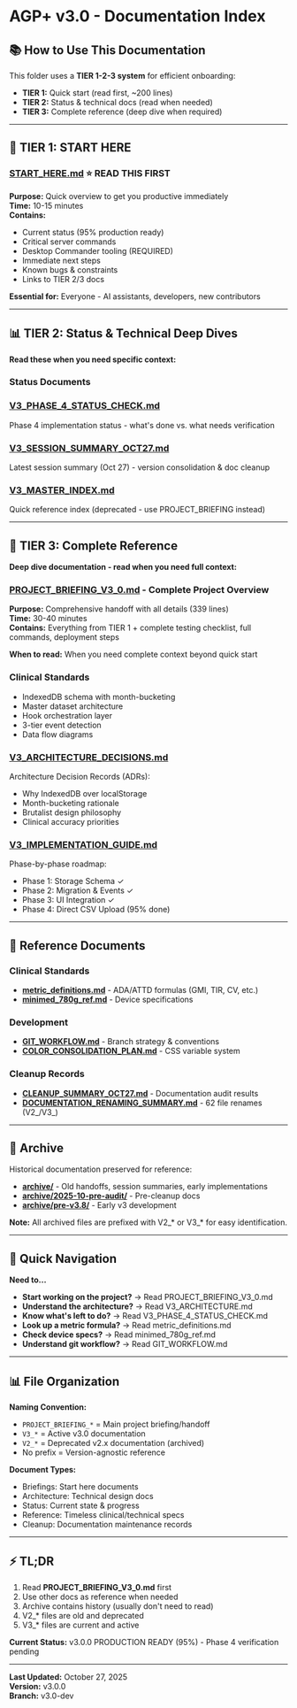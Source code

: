 # AGP+ v3.0 - Documentation Index

## 📚 How to Use This Documentation

This folder uses a **TIER 1-2-3 system** for efficient onboarding:
- **TIER 1:** Quick start (read first, ~200 lines)
- **TIER 2:** Status & technical docs (read when needed)
- **TIER 3:** Complete reference (deep dive when required)

---

## 🎯 TIER 1: START HERE

### [START_HERE.md](./START_HERE.md) ⭐ **READ THIS FIRST**

**Purpose:** Quick overview to get you productive immediately  
**Time:** 10-15 minutes  
**Contains:**
- Current status (95% production ready)
- Critical server commands
- Desktop Commander tooling (REQUIRED)
- Immediate next steps
- Known bugs & constraints
- Links to TIER 2/3 docs

**Essential for:** Everyone - AI assistants, developers, new contributors

---

## 📊 TIER 2: Status & Technical Deep Dives

**Read these when you need specific context:**

### Status Documents

### [V3_PHASE_4_STATUS_CHECK.md](./V3_PHASE_4_STATUS_CHECK.md)
Phase 4 implementation status - what's done vs. what needs verification

### [V3_SESSION_SUMMARY_OCT27.md](./V3_SESSION_SUMMARY_OCT27.md)
Latest session summary (Oct 27) - version consolidation & doc cleanup

### [V3_MASTER_INDEX.md](./V3_MASTER_INDEX.md)
Quick reference index (deprecated - use PROJECT_BRIEFING instead)

---

## 📖 TIER 3: Complete Reference

**Deep dive documentation - read when you need full context:**

### [PROJECT_BRIEFING_V3_0.md](./PROJECT_BRIEFING_V3_0.md) - Complete Project Overview

**Purpose:** Comprehensive handoff with all details (339 lines)  
**Time:** 30-40 minutes  
**Contains:** Everything from TIER 1 + complete testing checklist, full commands, deployment steps

**When to read:** When you need complete context beyond quick start

### Clinical Standards
- IndexedDB schema with month-bucketing
- Master dataset architecture
- Hook orchestration layer
- 3-tier event detection
- Data flow diagrams

### [V3_ARCHITECTURE_DECISIONS.md](./V3_ARCHITECTURE_DECISIONS.md)
Architecture Decision Records (ADRs):
- Why IndexedDB over localStorage
- Month-bucketing rationale
- Brutalist design philosophy
- Clinical accuracy priorities

### [V3_IMPLEMENTATION_GUIDE.md](./V3_IMPLEMENTATION_GUIDE.md)
Phase-by-phase roadmap:
- Phase 1: Storage Schema ✓
- Phase 2: Migration & Events ✓
- Phase 3: UI Integration ✓
- Phase 4: Direct CSV Upload (95% done)

---

## 📖 Reference Documents

### Clinical Standards
- **[metric_definitions.md](./metric_definitions.md)** - ADA/ATTD formulas (GMI, TIR, CV, etc.)
- **[minimed_780g_ref.md](./minimed_780g_ref.md)** - Device specifications

### Development
- **[GIT_WORKFLOW.md](./GIT_WORKFLOW.md)** - Branch strategy & conventions
- **[COLOR_CONSOLIDATION_PLAN.md](./COLOR_CONSOLIDATION_PLAN.md)** - CSS variable system

### Cleanup Records
- **[CLEANUP_SUMMARY_OCT27.md](./CLEANUP_SUMMARY_OCT27.md)** - Documentation audit results
- **[DOCUMENTATION_RENAMING_SUMMARY.md](./DOCUMENTATION_RENAMING_SUMMARY.md)** - 62 file renames (V2_/V3_)

---

## 📁 Archive

Historical documentation preserved for reference:

- **[archive/](./archive/)** - Old handoffs, session summaries, early implementations
- **[archive/2025-10-pre-audit/](./archive/2025-10-pre-audit/)** - Pre-cleanup docs
- **[archive/pre-v3.8/](./archive/pre-v3.8/)** - Early v3 development

**Note:** All archived files are prefixed with V2_* or V3_* for easy identification.

---

## 🎯 Quick Navigation

**Need to...**
- **Start working on the project?** → Read PROJECT_BRIEFING_V3_0.md
- **Understand the architecture?** → Read V3_ARCHITECTURE.md
- **Know what's left to do?** → Read V3_PHASE_4_STATUS_CHECK.md
- **Look up a metric formula?** → Read metric_definitions.md
- **Check device specs?** → Read minimed_780g_ref.md
- **Understand git workflow?** → Read GIT_WORKFLOW.md

---

## 📊 File Organization

**Naming Convention:**
- `PROJECT_BRIEFING_*` = Main project briefing/handoff
- `V3_*` = Active v3.0 documentation
- `V2_*` = Deprecated v2.x documentation (archived)
- No prefix = Version-agnostic reference

**Document Types:**
- Briefings: Start here documents
- Architecture: Technical design docs
- Status: Current state & progress
- Reference: Timeless clinical/technical specs
- Cleanup: Documentation maintenance records

---

## ⚡ TL;DR

1. Read **PROJECT_BRIEFING_V3_0.md** first
2. Use other docs as reference when needed
3. Archive contains history (usually don't need to read)
4. V2_* files are old and deprecated
5. V3_* files are current and active

**Current Status:** v3.0.0 PRODUCTION READY (95%) - Phase 4 verification pending

---

**Last Updated:** October 27, 2025  
**Version:** v3.0.0  
**Branch:** v3.0-dev
